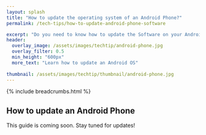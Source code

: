 ```yaml
---
layout: splash 
title: "How to update the operating system of an Android Phone?"
permalink: /tech-tips/how-to-update-android-phone-software

excerpt: "Do you need to know how to update the Software on your Android Phone? This guide will walk you through the upgrade process so that you can take the 'DIY approach' and perform any future Android Software upgrades on your Android Phone by yourself."
header:
  overlay_image: /assets/images/techtip/android-phone.jpg
  overlay_filter: 0.5 
  min_height: "600px"
  more_text: "Learn how to update an Android OS"
  
thumbnail: /assets/images/techtip/thumbnail/android-phone.jpg
---
```


{% include breadcrumbs.html %}

## How to update an Android Phone
This guide is coming soon. Stay tuned for updates!